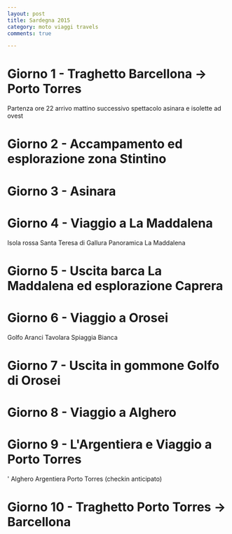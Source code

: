 ```yaml
---
layout: post
title: Sardegna 2015
category: moto viaggi travels
comments: true

---
```


# Giorno 1 - Traghetto Barcellona -> Porto Torres
Partenza ore 22
arrivo mattino successivo
spettacolo asinara e isolette ad ovest

# Giorno 2 - Accampamento ed esplorazione zona Stintino

# Giorno 3 - Asinara

# Giorno 4 - Viaggio a La Maddalena
Isola rossa
Santa Teresa di Gallura
Panoramica La Maddalena

# Giorno 5 - Uscita barca La Maddalena ed esplorazione Caprera

# Giorno 6 - Viaggio a Orosei 
Golfo Aranci
Tavolara
Spiaggia Bianca

# Giorno 7 - Uscita in gommone Golfo di Orosei

# Giorno 8 - Viaggio a Alghero

# Giorno 9 - L'Argentiera e Viaggio a Porto Torres
'
Alghero
Argentiera
Porto Torres (checkin anticipato)

# Giorno 10 - Traghetto Porto Torres -> Barcellona





